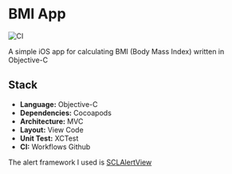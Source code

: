 # BMI App

![CI](https://github.com/joaolfp/BMIApp/workflows/CI/badge.svg)

A simple iOS app for calculating BMI (Body Mass Index) written in Objective-C

## Stack
- <b>Language:</b> Objective-C
- <b>Dependencies:</b> Cocoapods
- <b>Architecture:</b> MVC
- <b>Layout:</b> View Code
- <b>Unit Test:</b> XCTest
- <b>CI:</b> Workflows Github

The alert framework I used is [SCLAlertView](https://github.com/dogo/SCLAlertView)
